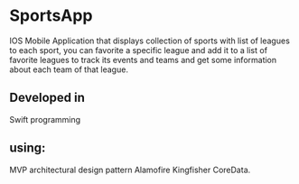 # SportsApp
IOS Mobile Application that displays collection of sports with list of leagues to each sport, you can favorite a specific league and add it to a list of favorite leagues to track its events and teams and get some information about each team of that league.

## Developed in
 Swift programming

## using: 
MVP architectural design pattern
Alamofire 
Kingfisher
CoreData.
